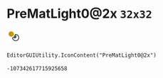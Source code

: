 # PreMatLight0@2x `32x32`
<img src="/img/PreMatLight0@2x.png" width=32 height=32>

``` CSharp
EditorGUIUtility.IconContent("PreMatLight0@2x")
```
```
-107342617715925658
```
